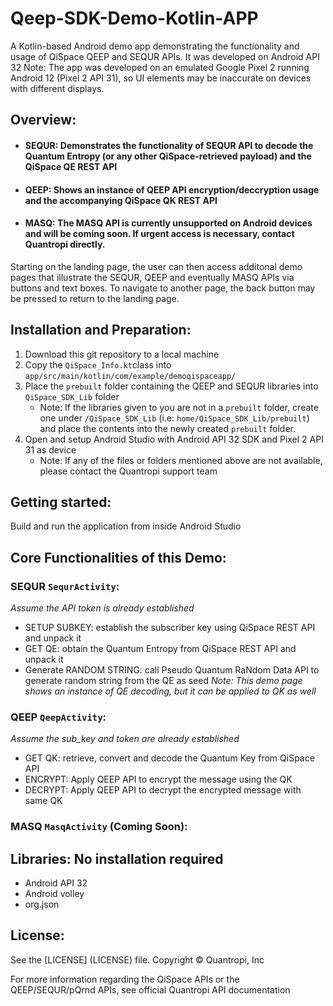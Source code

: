 # Qeep-SDK-Demo-Kotlin-APP

A Kotlin-based Android demo app demonstrating the functionality and usage of QiSpace QEEP and SEQUR APIs. It was developed on Android API 32
Note: The app was developed on an emulated Google Pixel 2 running Android 12 (Pixel 2 API 31), so UI elements may be inaccurate on devices with different displays.

## **Overview:**
- #### SEQUR: Demonstrates the functionality of SEQUR API to decode the Quantum Entropy (or any other QiSpace-retrieved payload) and the QiSpace QE REST API
- #### QEEP: Shows an instance of QEEP API encryption/deccryption usage and the accompanying QiSpace QK REST API
- #### MASQ: The MASQ API is currently unsupported on Android devices and will be coming soon. If urgent access is necessary, contact Quantropi directly.

Starting on the landing page, the user can then access additonal demo pages that illustrate the SEQUR, QEEP and eventually MASQ APIs via buttons and text boxes. To navigate to another page, the back button may be pressed to return to the landing page.

## **Installation and Preparation:**
1. Download this git repository to a local machine
2. Copy the `QiSpace_Info.kt`class into `app/src/main/kotlin/com/example/demoqispaceapp/`
3. Place the `prebuilt` folder containing the QEEP and SEQUR libraries into `QiSpace_SDK_Lib` folder
    * Note: If the libraries given to you are not in a `prebuilt` folder, create one under `/QiSpace_SDK_Lib` (i.e: `home/QiSpace_SDK_Lib/prebuilt`) and place the contents into the newly created `prebuilt` folder. 
4. Open and setup Android Studio with Android API 32 SDK and Pixel 2 API 31 as device
    * Note: If any of the files or folders mentioned above are not available, please contact the Quantropi support team

## **Getting started:**
Build and run the application from inside Android Studio

## **Core Functionalities of this Demo:**
### SEQUR `SequrActivity`:
_Assume the API token is already established_
- SETUP SUBKEY: establish the subscriber key using QiSpace REST API and unpack it
- GET QE: obtain the Quantum Entropy from QiSpace REST API and unpack it
- Generate RANDOM STRING: call Pseudo Quantum RaNdom Data API to generate random string from the QE as seed
*Note: This demo page shows an instance of QE decoding, but it can be applied to QK as well*

### QEEP `QeepActivity`:
_Assume the sub_key and token are already established_
- GET QK: retrieve, convert and decode the Quantum Key from QiSpace API
- ENCRYPT: Apply QEEP API to encrypt the message using the QK
- DECRYPT: Apply QEEP API to decrypt the encrypted message with same QK

### MASQ `MasqActivity` (Coming Soon):

## **Libraries: No installation required**
- Android API 32
- Android volley
- org.json

## **License:**
See the [LICENSE] (LICENSE) file. Copyright © Quantropi, Inc

For more information regarding the QiSpace APIs or the QEEP/SEQUR/pQrnd APIs, see official Quantropi API documentation


